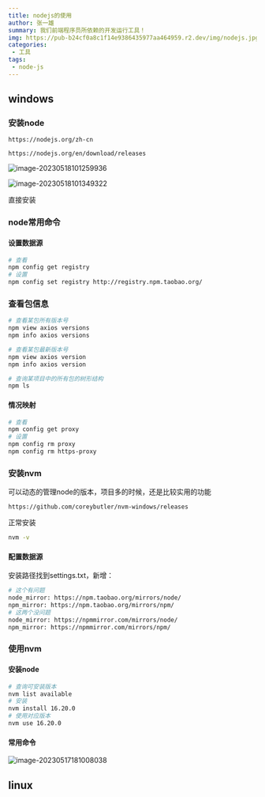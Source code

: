 ```yaml
---
title: nodejs的使用
author: 张一雄
summary: 我们前端程序员所依赖的开发运行工具！
img: https://pub-b24cf0a8c1f14e9386435977aa464959.r2.dev/img/nodejs.jpg
categories:
 - 工具
tags:
 - node-js
---
```


## windows

### 安装node

```http
https://nodejs.org/zh-cn
```

```http
https://nodejs.org/en/download/releases
```

![image-20230518101259936](https://pub-b24cf0a8c1f14e9386435977aa464959.r2.dev/img/20230518101301.png)

![image-20230518101349322](https://pub-b24cf0a8c1f14e9386435977aa464959.r2.dev/img/20230518101350.png)

直接安装

### node常用命令

#### 设置数据源

```sh
# 查看
npm config get registry
# 设置
npm config set registry http://registry.npm.taobao.org/
```

### 查看包信息

```sh
# 查看某包所有版本号
npm view axios versions
npm info axios versions

# 查看某包最新版本号
npm view axios version
npm info axios version

# 查询某项目中的所有包的树形结构
npm ls
```



#### 情况映射

```sh
# 查看
npm config get proxy
# 设置
npm config rm proxy
npm config rm https-proxy
```

### 安装nvm

可以动态的管理node的版本，项目多的时候，还是比较实用的功能

```http
https://github.com/coreybutler/nvm-windows/releases
```

正常安装

```sh
nvm -v
```

#### 配置数据源

安装路径找到settings.txt，新增：

```sh
# 这个有问题
node_mirror: https://npm.taobao.org/mirrors/node/
npm_mirror: https://npm.taobao.org/mirrors/npm/
# 这两个没问题
node_mirror: https://npmmirror.com/mirrors/node/
npm_mirror: https://npmmirror.com/mirrors/npm/
```

### 使用nvm

#### 安装node

```sh
# 查询可安装版本
nvm list available
# 安装
nvm install 16.20.0
# 使用对应版本
nvm use 16.20.0
```

#### 常用命令

![image-20230517181008038](https://pub-b24cf0a8c1f14e9386435977aa464959.r2.dev/img/20230517181009.png)

## linux

